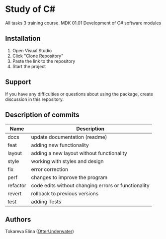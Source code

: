 # Study of C#
All tasks 3 training course. MDK 01.01 Development of C# software modules

## Installation
1. Open Visual Studio
2. Click "Clone Repository"
3. Paste the link to the repository
4. Start the project

## Support
If you have any difficulties or questions about using the package, create discussion in this repository.

## Description of commits
| Name     | Description                                          |
| -------- | ---------------------------------------------------- |
| docs     | update documentation (readme)                        |
| feat     | adding new functionality                             |
| layout   | adding a new layout without functionality            |
| style    | working with styles and design                       |
| fix      | error correction                                     |
| perf     | changes to improve the program                       |
| refactor | code edits without changing errors or functionality  |
| revert   | rollback to previous versions                        |
| test     | adding Tests                                         |

## Authors
Tokareva Elina ([OtterUnderwater](https://github.com/OtterUnderwater))
